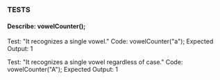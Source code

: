 ### TESTS
#### Describe: vowelCounter();
Test: "It recognizes a single vowel."
Code: vowelCounter("a");
Expected Output: 1

<!-- function vowelCounter (word) {
    if (word === "a" || word === "e" || word === "i" || word === "o" || word === "u"){
        return 1;
    }
    return 0;
} -->

Test: "It recognizes a single vowel regardless of case."
Code: vowelCounter("A");
Expected Output: 1
<!-- function vowelCounter (word) {
    let wordCase = word.toLowerCase();
    if (wordCase === "a" || wordCase === "e" || wordCase === "i" || wordCase === "o" || wordCase === "u"){
        return 1;
    }
    return 0;
} -->